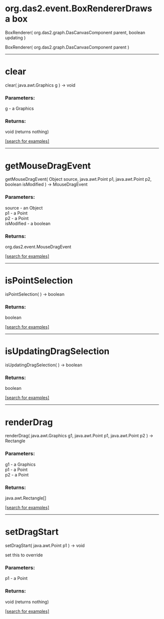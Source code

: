 # org.das2.event.BoxRendererDraws a box
BoxRenderer( org.das2.graph.DasCanvasComponent parent, boolean updating )


BoxRenderer( org.das2.graph.DasCanvasComponent parent )


***
<a name="clear"></a>
# clear
clear( java.awt.Graphics g ) &rarr; void



### Parameters:
g - a Graphics

### Returns:
void (returns nothing)


<a href="https://github.com/autoplot/dev/search?q=clear&unscoped_q=clear">[search for examples]</a>

***
<a name="getMouseDragEvent"></a>
# getMouseDragEvent
getMouseDragEvent( Object source, java.awt.Point p1, java.awt.Point p2, boolean isModified ) &rarr; MouseDragEvent



### Parameters:
source - an Object
<br>p1 - a Point
<br>p2 - a Point
<br>isModified - a boolean

### Returns:
org.das2.event.MouseDragEvent


<a href="https://github.com/autoplot/dev/search?q=getMouseDragEvent&unscoped_q=getMouseDragEvent">[search for examples]</a>

***
<a name="isPointSelection"></a>
# isPointSelection
isPointSelection(  ) &rarr; boolean



### Returns:
boolean


<a href="https://github.com/autoplot/dev/search?q=isPointSelection&unscoped_q=isPointSelection">[search for examples]</a>

***
<a name="isUpdatingDragSelection"></a>
# isUpdatingDragSelection
isUpdatingDragSelection(  ) &rarr; boolean



### Returns:
boolean


<a href="https://github.com/autoplot/dev/search?q=isUpdatingDragSelection&unscoped_q=isUpdatingDragSelection">[search for examples]</a>

***
<a name="renderDrag"></a>
# renderDrag
renderDrag( java.awt.Graphics g1, java.awt.Point p1, java.awt.Point p2 ) &rarr; Rectangle



### Parameters:
g1 - a Graphics
<br>p1 - a Point
<br>p2 - a Point

### Returns:
java.awt.Rectangle[]


<a href="https://github.com/autoplot/dev/search?q=renderDrag&unscoped_q=renderDrag">[search for examples]</a>

***
<a name="setDragStart"></a>
# setDragStart
setDragStart( java.awt.Point p1 ) &rarr; void

set this to override

### Parameters:
p1 - a Point

### Returns:
void (returns nothing)


<a href="https://github.com/autoplot/dev/search?q=setDragStart&unscoped_q=setDragStart">[search for examples]</a>

